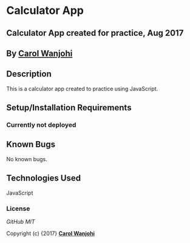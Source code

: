 # Calculator App

## Calculator App created for practice, Aug 2017

## By **[Carol Wanjohi](https://github.com/carolwanjohi)**

## Description

This is a calculator app created to practice using JavaScript.

## Setup/Installation Requirements

### Currently not deployed

## Known Bugs

No known bugs.

## Technologies Used

JavaScript

### License

_GitHub MIT_

Copyright (c) {2017} **[Carol Wanjohi](https://github.com/carolwanjohi)**

